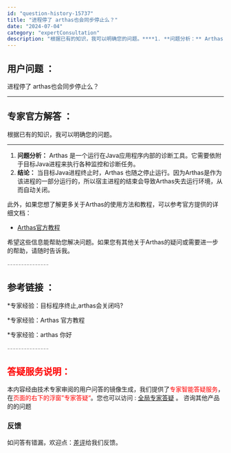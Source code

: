 ```yaml
---
id: "question-history-15737"
title: "进程停了 arthas也会同步停止么？"
date: "2024-07-04"
category: "expertConsultation"
description: "根据已有的知识，我可以明确您的问题。****1. **问题分析：** Arthas 是一个运行在Java应用程序内部的诊断工具。它需要依附于目标Java进程来执行各种监控和诊断任务。2. **结论：** 当目标Java进程终止时，Arthas 也随之停止运行。因为Arthas是作为该进程的一部分运行"
---
```


## 用户问题 ： 
 进程停了 arthas也会同步停止么？  

---------------
## 专家官方解答 ：

根据已有的知识，我可以明确您的问题。

****
1. **问题分析：** Arthas 是一个运行在Java应用程序内部的诊断工具。它需要依附于目标Java进程来执行各种监控和诊断任务。
2. **结论：** 当目标Java进程终止时，Arthas 也随之停止运行。因为Arthas是作为该进程的一部分运行的，所以宿主进程的结束会导致Arthas失去运行环境，从而自动关闭。

此外，如果您想了解更多关于Arthas的使用方法和教程，可以参考官方提供的详细文档：
- [Arthas官方教程](https://arthas.aliyun.com/doc/arthas-tutorials.html?language=cn)

希望这些信息能帮助您解决问题。如果您有其他关于Arthas的疑问或需要进一步的帮助，请随时告诉我。


<font color="#949494">---------------</font> 


## 参考链接 ：

*专家经验：目标程序终止,arthas会关闭吗? 
 
 *专家经验：Arthas 官方教程 
 
 *专家经验：arthas 你好 


 <font color="#949494">---------------</font> 
 


## <font color="#FF0000">答疑服务说明：</font> 

本内容经由技术专家审阅的用户问答的镜像生成，我们提供了<font color="#FF0000">专家智能答疑服务</font>，在<font color="#FF0000">页面的右下的浮窗”专家答疑“</font>。您也可以访问 : [全局专家答疑](https://answer.opensource.alibaba.com/docs/intro) 。 咨询其他产品的的问题

### 反馈
如问答有错漏，欢迎点：[差评](https://ai.nacos.io/user/feedbackByEnhancerGradePOJOID?enhancerGradePOJOId=16094)给我们反馈。
